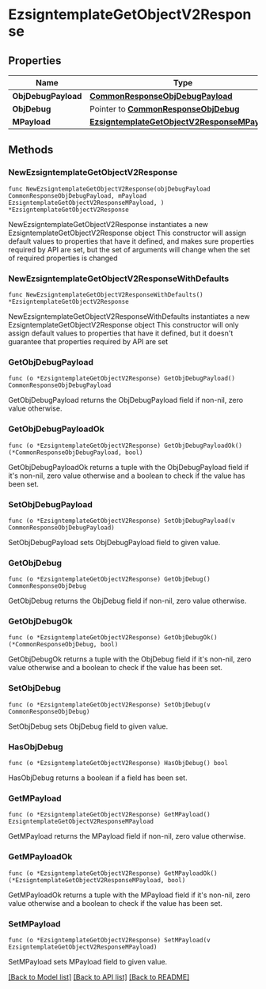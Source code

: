 # EzsigntemplateGetObjectV2Response

## Properties

Name | Type | Description | Notes
------------ | ------------- | ------------- | -------------
**ObjDebugPayload** | [**CommonResponseObjDebugPayload**](CommonResponseObjDebugPayload.md) |  | 
**ObjDebug** | Pointer to [**CommonResponseObjDebug**](CommonResponseObjDebug.md) |  | [optional] 
**MPayload** | [**EzsigntemplateGetObjectV2ResponseMPayload**](EzsigntemplateGetObjectV2ResponseMPayload.md) |  | 

## Methods

### NewEzsigntemplateGetObjectV2Response

`func NewEzsigntemplateGetObjectV2Response(objDebugPayload CommonResponseObjDebugPayload, mPayload EzsigntemplateGetObjectV2ResponseMPayload, ) *EzsigntemplateGetObjectV2Response`

NewEzsigntemplateGetObjectV2Response instantiates a new EzsigntemplateGetObjectV2Response object
This constructor will assign default values to properties that have it defined,
and makes sure properties required by API are set, but the set of arguments
will change when the set of required properties is changed

### NewEzsigntemplateGetObjectV2ResponseWithDefaults

`func NewEzsigntemplateGetObjectV2ResponseWithDefaults() *EzsigntemplateGetObjectV2Response`

NewEzsigntemplateGetObjectV2ResponseWithDefaults instantiates a new EzsigntemplateGetObjectV2Response object
This constructor will only assign default values to properties that have it defined,
but it doesn't guarantee that properties required by API are set

### GetObjDebugPayload

`func (o *EzsigntemplateGetObjectV2Response) GetObjDebugPayload() CommonResponseObjDebugPayload`

GetObjDebugPayload returns the ObjDebugPayload field if non-nil, zero value otherwise.

### GetObjDebugPayloadOk

`func (o *EzsigntemplateGetObjectV2Response) GetObjDebugPayloadOk() (*CommonResponseObjDebugPayload, bool)`

GetObjDebugPayloadOk returns a tuple with the ObjDebugPayload field if it's non-nil, zero value otherwise
and a boolean to check if the value has been set.

### SetObjDebugPayload

`func (o *EzsigntemplateGetObjectV2Response) SetObjDebugPayload(v CommonResponseObjDebugPayload)`

SetObjDebugPayload sets ObjDebugPayload field to given value.


### GetObjDebug

`func (o *EzsigntemplateGetObjectV2Response) GetObjDebug() CommonResponseObjDebug`

GetObjDebug returns the ObjDebug field if non-nil, zero value otherwise.

### GetObjDebugOk

`func (o *EzsigntemplateGetObjectV2Response) GetObjDebugOk() (*CommonResponseObjDebug, bool)`

GetObjDebugOk returns a tuple with the ObjDebug field if it's non-nil, zero value otherwise
and a boolean to check if the value has been set.

### SetObjDebug

`func (o *EzsigntemplateGetObjectV2Response) SetObjDebug(v CommonResponseObjDebug)`

SetObjDebug sets ObjDebug field to given value.

### HasObjDebug

`func (o *EzsigntemplateGetObjectV2Response) HasObjDebug() bool`

HasObjDebug returns a boolean if a field has been set.

### GetMPayload

`func (o *EzsigntemplateGetObjectV2Response) GetMPayload() EzsigntemplateGetObjectV2ResponseMPayload`

GetMPayload returns the MPayload field if non-nil, zero value otherwise.

### GetMPayloadOk

`func (o *EzsigntemplateGetObjectV2Response) GetMPayloadOk() (*EzsigntemplateGetObjectV2ResponseMPayload, bool)`

GetMPayloadOk returns a tuple with the MPayload field if it's non-nil, zero value otherwise
and a boolean to check if the value has been set.

### SetMPayload

`func (o *EzsigntemplateGetObjectV2Response) SetMPayload(v EzsigntemplateGetObjectV2ResponseMPayload)`

SetMPayload sets MPayload field to given value.



[[Back to Model list]](../README.md#documentation-for-models) [[Back to API list]](../README.md#documentation-for-api-endpoints) [[Back to README]](../README.md)


